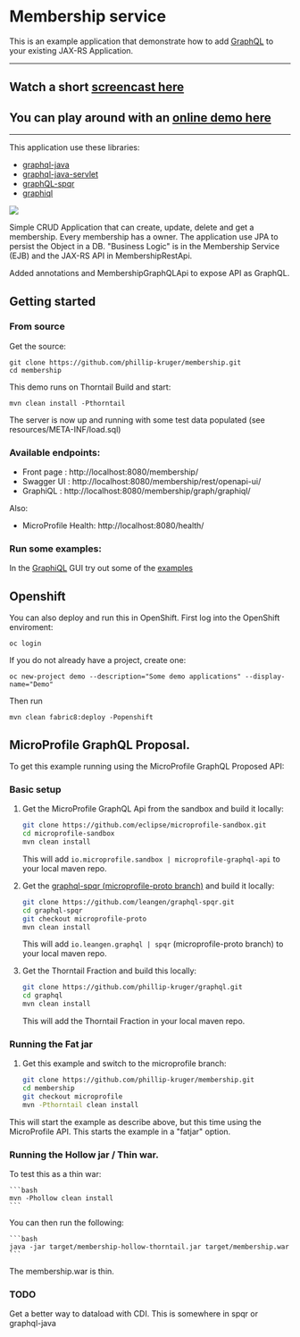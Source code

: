 # Membership service

This is an example application that demonstrate how to add [GraphQL](http://facebook.github.io/graphql) to your existing JAX-RS Application.

***
## Watch a short [screencast here](http://bit.ly/gql-screencast)
## You can play around with an [online demo here](http://bit.ly/gql-demonstration)
***

This application use these libraries:

* [graphql-java](https://github.com/graphql-java/graphql-java)
* [graphql-java-servlet](https://github.com/graphql-java/graphql-java-servlet)
* [graphQL-spqr](https://github.com/leangen/GraphQL-SPQR)
* [graphiql](https://github.com/graphql/graphiql)


![](https://raw.githubusercontent.com/phillip-kruger/membership/master/membership.png)

Simple CRUD Application that can create, update, delete and get a membership. Every membership has a owner. The application use JPA to persist the Object in a DB.
"Business Logic" is in the Membership Service (EJB) and the JAX-RS API in MembershipRestApi.

Added annotations and MembershipGraphQLApi to expose API as GraphQL.

## Getting started

### From source

Get the source:

    git clone https://github.com/phillip-kruger/membership.git
    cd membership

This demo runs on Thorntail
Build and start:

    mvn clean install -Pthorntail

The server is now up and running with some test data populated (see resources/META-INF/load.sql)

### Available endpoints:

* Front page : http://localhost:8080/membership/
* Swagger UI : http://localhost:8080/membership/rest/openapi-ui/
* GraphiQL   : http://localhost:8080/membership/graph/graphiql/

Also:

* MicroProfile Health: http://localhost:8080/health/

### Run some examples:

In the [GraphiQL](http://localhost:8080/membership/graph/graphiql/) GUI try out some of the [examples](EXAMPLE.md)

## Openshift

You can also deploy and run this in OpenShift.
First log into the OpenShift enviroment:

    oc login
    
If you do not already have a project, create one:

    oc new-project demo --description="Some demo applications" --display-name="Demo"

Then run 

    mvn clean fabric8:deploy -Popenshift


## MicroProfile GraphQL Proposal.

To get this example running using the MicroProfile GraphQL Proposed API:

### Basic setup

1. Get the MicroProfile GraphQL Api from the sandbox and build it locally:

    ```bash
    git clone https://github.com/eclipse/microprofile-sandbox.git
    cd microprofile-sandbox
    mvn clean install
    ```
    This will add ```io.microprofile.sandbox | microprofile-graphql-api``` to your local maven repo.

1. Get the [graphql-spqr (microprofile-proto branch)](https://github.com/leangen/graphql-spqr/tree/microprofile-proto) and build it locally:

    ```bash
    git clone https://github.com/leangen/graphql-spqr.git
    cd graphql-spqr
    git checkout microprofile-proto
    mvn clean install
    ```
    This will add ```io.leangen.graphql | spqr``` (microprofile-proto branch) to your local maven repo.

1. Get the Thorntail Fraction and build this locally:

    ```bash
    git clone https://github.com/phillip-kruger/graphql.git
    cd graphql
    mvn clean install
    ```
    
    This will add the Thorntail Fraction in your local maven repo.

### Running the Fat jar

1. Get this example and switch to the microprofile branch:

    ```bash
    git clone https://github.com/phillip-kruger/membership.git
    cd membership
    git checkout microprofile
    mvn -Pthorntail clean install
    ```

This will start the example as describe above, but this time using the MicroProfile API. This starts the example in a "fatjar" option.

### Running the Hollow jar / Thin war.

To test this as a thin war:

    ```bash
    mvn -Phollow clean install
    ```

You can then run the following:

    ```bash
    java -jar target/membership-hollow-thorntail.jar target/membership.war
    ```

The membership.war is thin.

### TODO

Get a better way to dataload with CDI. This is somewhere in spqr or graphql-java
